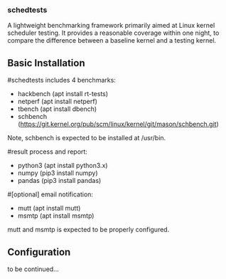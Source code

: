 ### schedtests

A lightweight benchmarking framework primarily aimed at Linux kernel scheduler
testing. It provides a reasonable coverage within one night, to compare the
difference between a baseline kernel and a testing kernel.

## Basic Installation

#schedtests includes 4 benchmarks:
- hackbench (apt install rt-tests)
- netperf (apt install netperf)
- tbench (apt install dbench)
- schbench (https://git.kernel.org/pub/scm/linux/kernel/git/mason/schbench.git)

Note, schbench is expected to be installed at /usr/bin.

#result process and report:
- python3 (apt install python3.x)
- numpy (pip3 install numpy)
- pandas (pip3 install pandas)

#[optional] email notification:
- mutt (apt install mutt)
- msmtp (apt install msmtp)

mutt and msmtp is expected to be properly configured.

## Configuration
to be continued...

